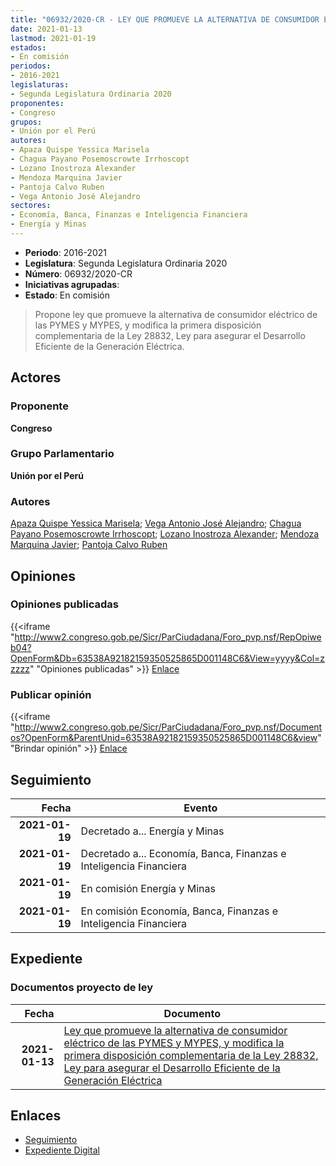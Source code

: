```yaml
---
title: "06932/2020-CR - LEY QUE PROMUEVE LA ALTERNATIVA DE CONSUMIDOR ELÉCTRICO DE LAS PYMES Y MYPES, Y MODIFICA LA PRIMERA DISPOSICIÓN COMPLEMENTARIA DE LEY 28832, LEY PARA ASEGURAR EL DESARROLLO EFICIENTE DE LA GENERACIÓN ELÉCTRICA"
date: 2021-01-13
lastmod: 2021-01-19
estados:
- En comisión
periodos:
- 2016-2021
legislaturas:
- Segunda Legislatura Ordinaria 2020
proponentes:
- Congreso
grupos:
- Unión por el Perú
autores:
- Apaza Quispe Yessica Marisela
- Chagua Payano Posemoscrowte Irrhoscopt
- Lozano Inostroza Alexander
- Mendoza Marquina Javier
- Pantoja Calvo Ruben
- Vega Antonio José Alejandro
sectores:
- Economía, Banca, Finanzas e Inteligencia Financiera
- Energía y Minas
---
```

- **Periodo**: 2016-2021
- **Legislatura**: Segunda Legislatura Ordinaria 2020
- **Número**: 06932/2020-CR
- **Iniciativas agrupadas**: 
- **Estado**: En comisión

> Propone ley que promueve la alternativa de consumidor eléctrico de las PYMES y MYPES, y modifica la primera disposición complementaria de la Ley 28832, Ley para asegurar el Desarrollo Eficiente de la Generación Eléctrica.


## Actores

### Proponente

**Congreso**

### Grupo Parlamentario

**Unión por el Perú**

### Autores

[Apaza Quispe Yessica Marisela](mailto:mailto:yapaza@congreso.gob.pe); [Vega Antonio José Alejandro](mailto:mailto:jvegaa@congreso.gob.pe); [Chagua Payano Posemoscrowte Irrhoscopt](mailto:mailto:pchagua@congreso.gob.pe); [Lozano Inostroza Alexander](mailto:mailto:alozano@congreso.gob.pe); [Mendoza Marquina Javier](mailto:mailto:jmendoza@congreso.gob.pe); [Pantoja Calvo Ruben](mailto:mailto:rpantoja@congreso.gob.pe)

## Opiniones

### Opiniones publicadas

{{<iframe "http://www2.congreso.gob.pe/Sicr/ParCiudadana/Foro_pvp.nsf/RepOpiweb04?OpenForm&Db=63538A92182159350525865D001148C6&View=yyyy&Col=zzzzz" "Opiniones publicadas" >}}
[Enlace](http://www2.congreso.gob.pe/Sicr/ParCiudadana/Foro_pvp.nsf/RepOpiweb04?OpenForm&Db=63538A92182159350525865D001148C6&View=yyyy&Col=zzzzz)

### Publicar opinión

{{<iframe "http://www2.congreso.gob.pe/Sicr/ParCiudadana/Foro_pvp.nsf/Documentos?OpenForm&ParentUnid=63538A92182159350525865D001148C6&view" "Brindar opinión" >}}
[Enlace](http://www2.congreso.gob.pe/Sicr/ParCiudadana/Foro_pvp.nsf/Documentos?OpenForm&ParentUnid=63538A92182159350525865D001148C6&view)


## Seguimiento

| Fecha | Evento |
|------:|--------|
| **2021-01-19** | Decretado a... Energía y Minas |
| **2021-01-19** | Decretado a... Economía, Banca, Finanzas e Inteligencia Financiera |
| **2021-01-19** | En comisión Energía y Minas |
| **2021-01-19** | En comisión Economía, Banca, Finanzas e Inteligencia Financiera |

## Expediente

### Documentos proyecto de ley

| Fecha | Documento |
|------:|-----------|
| **2021-01-13** | [Ley que promueve la alternativa de consumidor eléctrico de las PYMES y MYPES, y modifica la primera disposición complementaria de la Ley 28832, Ley para asegurar el Desarrollo Eficiente de la Generación Eléctrica](https://leyes.congreso.gob.pe/Documentos/2016_2021/Proyectos_de_Ley_y_de_Resoluciones_Legislativas/PL06932-20200113.pdf) |

## Enlaces

- [Seguimiento](http://www2.congreso.gob.pe/Sicr/TraDocEstProc/CLProLey2016.nsf/f7fff46988ca05b1052578e100829cc7/9b88caf198d7f05f0525865d0056994d?OpenDocument)
- [Expediente Digital](http://www2.congreso.gob.pe/Sicr/TraDocEstProc/Expvirt_2011.nsf/visbusqptramdoc1621/06932?opendocument)

